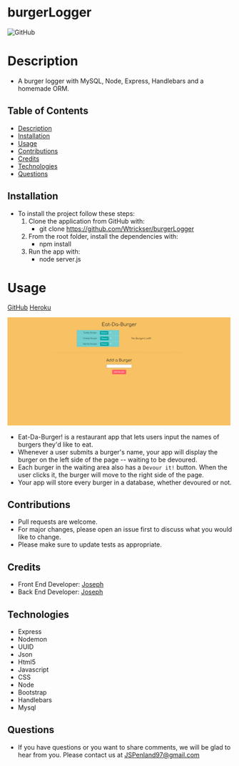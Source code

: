 # burgerLogger

  ![GitHub](https://img.shields.io/badge/license-MIT-purple?style=plastic)

# Description

  * A burger logger with MySQL, Node, Express, Handlebars and a homemade ORM.


## Table of Contents

  * [Description](#Description)
  * [Installation](#Installation)
  * [Usage](#Usage)
  * [Contributions](#contributions)
  * [Credits](#Credits)
  * [Technologies](#Technologies)
  * [Questions](#Questions)
  
  
## **Installation**
  
  * To install the project follow these steps:
     1. Clone the application from GitHub with:
        * git clone https://github.com/Wtrickser/burgerLogger
     2. From the root folder, install the dependencies with:
        * npm install
     3. Run the app with:
        * node server.js
  
  
# Usage

  [GitHub](https://github.com/Wtrickser/burgerLogger) [Heroku](https://burgerloggerdb.herokuapp.com/)

  <img src = Pic1.png width=500>

  * Eat-Da-Burger! is a restaurant app that lets users input the names of burgers they'd like to eat.
  * Whenever a user submits a burger's name, your app will display the burger on the left side of the page -- waiting to be devoured.
  * Each burger in the waiting area also has a `Devour it!` button. When the user clicks it, the burger will move to the right side of the page.
  * Your app will store every burger in a database, whether devoured or not.


## **Contributions**
  
  * Pull requests are welcome.
  * For major changes, please open an issue first to discuss what you would like to change.
  * Please make sure to update tests as appropriate.


## **Credits**
  
  * Front End Developer: [Joseph](https://github.com/Wtrickser)
  * Back End Developer: [Joseph](https://github.com/Wtrickser)


## **Technologies**
  
  * Express
  * Nodemon
  * UUID
  * Json
  * Html5
  * Javascript
  * CSS
  * Node
  * Bootstrap
  * Handlebars
  * Mysql
  
  
## **Questions**
  
  * If you have questions or you want to share comments, we will be glad to hear from you. Please contact us at JSPenland97@gmail.com
